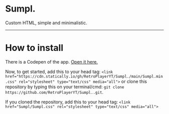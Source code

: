 # Sumpl.

Custom HTML, simple and minimalistic.

----------------------

# How to install
There is a Codepen of the app.  [Open it here.](https://codepen.io/rodrigo-oliveira-the-scripter/pen/MWJwqrp)

Now, to get started, add this to your head tag: `<link href="https://cdn.statically.io/gh/RetroPlayerYT/Sumpl./main/Sumpl.min.css" rel="stylesheet" type="text/css" media="all">` or clone this repository by typing this on your terminal/cmd: `git clone https://github.com/RetroPlayerYT/Sumpl..git`.

If you cloned the repository, add this to your head tag: `<link href="Sumpl/Sumpl.css" rel="stylesheet" type="text/css" media="all">`
